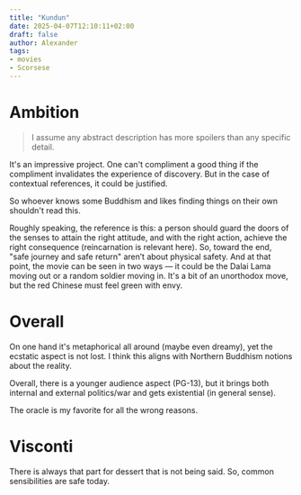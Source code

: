 ```yaml
---
title: "Kundun"
date: 2025-04-07T12:10:11+02:00
draft: false
author: Alexander
tags:
- movies
- Scorsese
---
```


# Ambition

> I assume any abstract description has more spoilers than any specific detail.

It's an impressive project.
One can't compliment a good thing if the compliment invalidates the experience of discovery.
But in the case of contextual references, it could be justified.

So whoever knows some Buddhism and likes finding things on their own shouldn't read this.

Roughly speaking, the reference is this: a person should guard the doors of the senses to attain the right attitude, and with the right action, achieve the right consequence (reincarnation is relevant here).
So, toward the end, "safe journey and safe return" aren’t about physical safety.
And at that point, the movie can be seen in two ways — it could be the Dalai Lama moving out or a random soldier moving in.
It's a bit of an unorthodox move, but the red Chinese must feel green with envy.

# Overall

On one hand it's metaphorical all around (maybe even dreamy), yet the ecstatic aspect is not lost.
I think this aligns with Northern Buddhism notions about the reality.

Overall, there is a younger audience aspect (PG-13), but it brings both internal and external politics/war and gets existential (in general sense).

The oracle is my favorite for all the wrong reasons.

# Visconti

There is always that part for dessert that is not being said.
So, common sensibilities are safe today.

